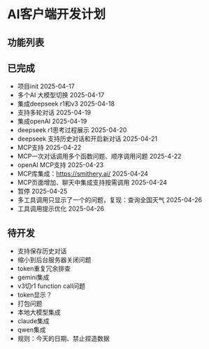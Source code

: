 # AI客户端开发计划

## 功能列表

## 已完成
- 项目init 2025-04-17
- 多个AI 大模型切换 2025-04-17
- 集成deepseek r1和v3 2025-04-18
- 支持多轮对话 2025-04-19
- 集成openAI 2025-04-19
- deepseek r1思考过程展示 2025-04-20
- deepseek 支持历史对话和开启新对话 2025-04-21
- MCP支持 2025-04-22
- MCP一次对话调用多个函数问题、顺序调用问题 2025-4-22
- openAI MCP支持 2025-04-23
- MCP库集成：https://smithery.ai/ 2025-04-24
- MCP页面增加、聊天中集成支持按需调用 2025-04-24
- 暂停 2025-04-25
- 多工具调用只显示了一个的问题，复现：查询全国天气 2025-04-26
- 工具调用提示优化 2025-04-26

## 待开发
- 支持保存历史对话
- 缩小到后台服务器关闭问题
- token重复冗余排查
- gemini集成
- v3切r1 function call问题
- token显示？
- 打包问题
- 本地大模型集成
- claude集成
- qwen集成
- 规则：今天的日期、禁止捏造数据
